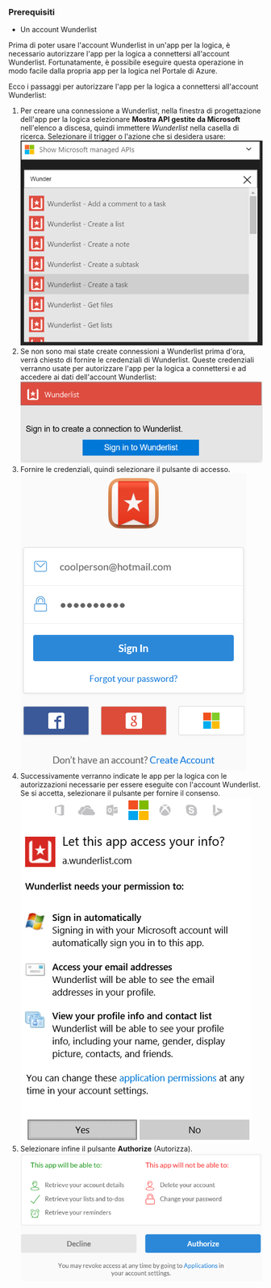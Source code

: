 ### <a name="prerequisites"></a>Prerequisiti
* Un account Wunderlist  

Prima di poter usare l'account Wunderlist in un'app per la logica, è necessario autorizzare l'app per la logica a connettersi all'account Wunderlist. Fortunatamente, è possibile eseguire questa operazione in modo facile dalla propria app per la logica nel Portale di Azure. 

Ecco i passaggi per autorizzare l'app per la logica a connettersi all'account Wunderlist:

1. Per creare una connessione a Wunderlist, nella finestra di progettazione dell'app per la logica selezionare **Mostra API gestite da Microsoft** nell'elenco a discesa, quindi immettere *Wunderlist* nella casella di ricerca. Selezionare il trigger o l'azione che si desidera usare:   
   ![](./media/connectors-create-api-wunderlist/wunderlist-0.png)
2. Se non sono mai state create connessioni a Wunderlist prima d'ora, verrà chiesto di fornire le credenziali di Wunderlist. Queste credenziali verranno usate per autorizzare l'app per la logica a connettersi e ad accedere ai dati dell'account Wunderlist:   
   ![](./media/connectors-create-api-wunderlist/wunderlist-1.png)  
3. Fornire le credenziali, quindi selezionare il pulsante di accesso.  
   ![](./media/connectors-create-api-wunderlist/wunderlist-2.png)  
4. Successivamente verranno indicate le app per la logica con le autorizzazioni necessarie per essere eseguite con l'account Wunderlist. Se si accetta, selezionare il pulsante per fornire il consenso. 
   ![](./media/connectors-create-api-wunderlist/wunderlist-4.png)  
5. Selezionare infine il pulsante **Authorize** (Autorizza).  
   ![](./media/connectors-create-api-wunderlist/wunderlist-5.png)  

